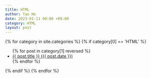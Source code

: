```yaml
---
title: HTML
author: Tao He
date: 2023-01-11 00:00 +09:00
category: HTML
layout: post
---
```


{% for category in site.categories %}
{% if category[0] == 'HTML' %}

  <ul>
    {% for post in category[1] reversed %}
      <li><a href="{{ post.url }}">{{ post.title }} ({{ post.date }})</a></li>
    {% endfor %}
  </ul>
	{% endif %}
{% endfor %}
